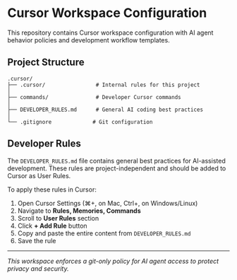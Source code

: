 # Cursor Workspace Configuration

This repository contains Cursor workspace configuration with AI agent behavior policies and development workflow templates.

## Project Structure

```
.cursor/
├── .cursor/                # Internal rules for this project
│
├── commands/               # Developer Cursor commands
│
├── DEVELOPER_RULES.md      # General AI coding best practices
│
└── .gitignore             # Git configuration
```

## Developer Rules

The `DEVELOPER_RULES.md` file contains general best practices for AI-assisted development. These rules are project-independent and should be added to Cursor as User Rules.

To apply these rules in Cursor:
1. Open Cursor Settings (⌘+, on Mac, Ctrl+, on Windows/Linux)
2. Navigate to **Rules, Memories, Commands**
3. Scroll to **User Rules** section
4. Click **+ Add Rule** button
5. Copy and paste the entire content from `DEVELOPER_RULES.md`
6. Save the rule

---

*This workspace enforces a git-only policy for AI agent access to protect privacy and security.*
